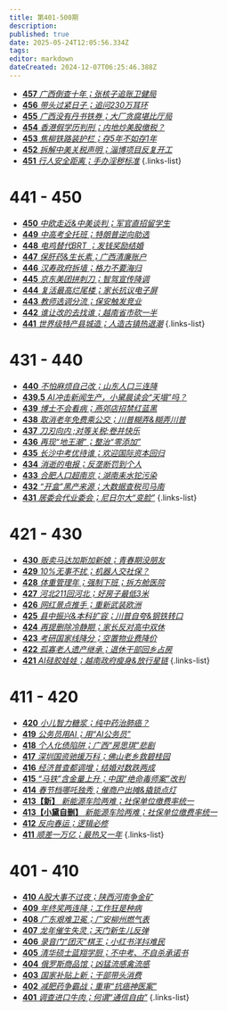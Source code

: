 ```yaml
---
title: 第401-500期
description: 
published: true
date: 2025-05-24T12:05:56.334Z
tags: 
editor: markdown
dateCreated: 2024-12-07T06:25:46.388Z
---
```


<!--
# 491 - 500

- [**500** **](./401-500/500.md)
- [**499** **](./401-500/499.md)
- [**498** **](./401-500/498.md)
- [**497** **](./401-500/497.md)
- [**496** **](./401-500/496.md)
- [**495** **](./401-500/495.md)
- [**494** **](./401-500/494.md)
- [**493** **](./401-500/493.md)
- [**492** **](./401-500/492.md)
- [**491** **](./401-500/491.md)
{.links-list}

# 481 - 490

- [**490** **](./401-500/490.md)
- [**489** **](./401-500/489.md)
- [**488** **](./401-500/488.md)
- [**487** **](./401-500/487.md)
- [**486** **](./401-500/486.md)
- [**485** **](./401-500/485.md)
- [**484** **](./401-500/484.md)
- [**483** **](./401-500/483.md)
- [**482** **](./401-500/482.md)
- [**481** **](./401-500/481.md)
{.links-list}

# 471 - 480

- [**480** **](./401-500/480.md)
- [**479** **](./401-500/479.md)
- [**478** **](./401-500/478.md)
- [**477** **](./401-500/477.md)
- [**476** **](./401-500/476.md)
- [**475** **](./401-500/475.md)
- [**474** **](./401-500/474.md)
- [**473** **](./401-500/473.md)
- [**472** **](./401-500/472.md)
- [**471** **](./401-500/471.md)
{.links-list}

# 461 - 470

- [**470** **](./401-500/470.md)
- [**469** **](./401-500/469.md)
- [**468** **](./401-500/468.md)
- [**467** **](./401-500/467.md)
- [**466** **](./401-500/466.md)
- [**465** **](./401-500/465.md)
- [**464** **](./401-500/464.md)
- [**463** **](./401-500/463.md)
- [**462** **](./401-500/462.md)
- [**461** **](./401-500/461.md)
{.links-list}

# 451 - 460

- [**460** **](./401-500/460.md)
- [**459** **](./401-500/459.md)
- [**458** **](./401-500/458.md)-->
- [**457** *广西倒查十年；张核子追账卫健局*](./401-500/457.md)
- [**456** *带头过紧日子；追问230万耳环*](./401-500/456.md)
- [**455** *广西没有丹书铁券；大厂贪腐堪比厅局*](./401-500/455.md)
- [**454** *香港假学历判刑；内地炒美股缴税？*](./401-500/454.md)
- [**453** *焦柳铁路装护栏；存5年不如存1年*](./401-500/453.md)
- [**452** *拆解中美关税声明；淄博项目反复开工*](./401-500/452.md)
- [**451** *行人安全距离；手办淫秽标准*](./401-500/451.md)
{.links-list}

# 441 - 450

- [**450** *中欧走近&中美谈判；军官直招留学生*](./401-500/450.md)
- [**449** *中高考全托班；特朗普逆向助选*](./401-500/449.md)
- [**448** *电鸡替代BRT ；发钱奖励结婚*](./401-500/448.md)
- [**447** *保肝药&生长素；广西清廉账户*](./401-500/447.md)
- [**446** *汉寿政府拆墙；格力不要海归*](./401-500/446.md)
- [**445** *京东美团拼刺刀；智驾宣传降调*](./401-500/445.md)
- [**444** *复活最高烂尾楼；家长抗议电子屏*](./401-500/444.md)
- [**443** *教师选调分流；保安触发竞业*](./401-500/443.md)
- [**442** *谁让改的去找谁；越南省市砍一半*](./401-500/442.md)
- [**441** *世界级特产县城造；人造古镇热退潮*](./401-500/441.md)
{.links-list}

# 431 - 440

- [**440** *不怕麻烦自己改；山东人口三连降*](./401-500/440.md)
- [**439.5** *AI冲击新闻生产，小黛晨读会“天塌”吗？*](./401-500/439-1.md)
- [**439** *博士不会看病；燕郊店招禁红蓝黑*](./401-500/439.md)
- [**438** *取消老年免费乘公交；川普糊弄&糊弄川普*](./401-500/438.md)
- [**437** *刀刃向内 ;对等关税;卷并快乐*](./401-500/437.md)
- [**436** *再现“地王潮”；整治“零添加”*](./401-500/436.md)
- [**435** *长沙中考优待谁；欢迎国际资本回归*](./401-500/435.md)
- [**434** *消逝的电报；反垄断罚到个人*](./401-500/434.md)
- [**433** *合肥人口超南京；湖南耒水铊污染*](./401-500/433.md)
- [**432** *“开盒”黑产来源；大数据查税司马南*](./401-500/432.md)
- [**431** *居委会代业委会；尼日尔大“变脸”*](./401-500/431.md)
{.links-list}

# 421 - 430

- [**430** *贩卖马达加斯加新娘；青春期没朋友*](./401-500/430.md)
- [**429** *10%无事不扰；机器人交社保？*](./401-500/429.md)
- [**428** *体重管理年；强制下班；拆方舱医院*](./401-500/428.md)
- [**427** *河北211回河北；好房子最低3米*](./401-500/427.md)
- [**426** *网红景点推手；重新武装欧洲*](./401-500/426.md)
- [**425** *县中振兴&本科扩容；川普自夸&钢铁转口*](./401-500/425.md)
- [**424** *再提删除冷静期；家长反对高中双休*](./401-500/424.md)
- [**423** *考研国家线降分；空置物业费降价*](./401-500/423.md)
- [**422** *孤寡老人遗产继承；退休干部回乡占房*](./401-500/422.md)
- [**421** *AI硅胶娃娃；越南政府瘦身&放行星链*](./401-500/421.md)
{.links-list}

# 411 - 420

- [**420** *小儿智力糖浆；纯中药治肺癌？*](./401-500/420.md)
- [**419** *公务员用AI；用“AI公务员”*](./401-500/419.md)
- [**418** *个人化债陷阱；广西“房思琪”悲剧*](./401-500/418.md)
- [**417** *深圳国资驰援万科；佛山老乡救碧桂园*](./401-500/417.md)
- [**416** *经济普查都调增；结婚对数跌两成*](./401-500/416.md)
- [**415** *“马铁”含金量上升；中国“绝命毒师案”改判*](./401-500/415.md)
- [**414** *春节档哪吒独秀；催商户出摊&撬锁点灯*](./401-500/414.md)
- [**413【新】** *新能源车险两难；社保单位缴费率统一*](./401-500/413-1.md)
- [**413【小黛自删】** *新能源车险两难；社保单位缴费率统一*](./401-500/413.md)
- [**412** *反向春运；逻辑必修*](./401-500/412.md)
- [**411** *顺差一万亿；最热又一年*](./401-500/411.md)
{.links-list}

# 401 - 410

- [**410** *A股大事不过夜；陕西河南争金矿*](./401-500/410.md)
- [**409** *年终奖两连降；工作狂是种病*](./401-500/409.md)
- [**408** *广东艰难卫冕；广安柳州燃气表*](./401-500/408.md)
- [**407** *龙年催生失灵；天门新生儿反弹*](./401-500/407.md)
- [**406** *录音门“团灭”棋王；小红书洋抖难民*](./401-500/406.md)
- [**405** *清华硕士蓝翔学厨；不中考、不自杀承诺书*](./401-500/405.md)
- [**404** *俄罗斯商品馆；凶猛流感禽流感*](./401-500/404.md)
- [**403** *国家补贴上新；干部带头消费*](./401-500/403.md)
- [**402** *减肥药争霸战；重审“抗癌神医案”*](./401-500/402.md)
- [**401** *调查进口牛肉；何谓“通信自由”*](./401-500/401.md)
{.links-list}